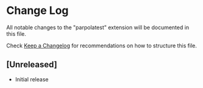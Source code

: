 # Change Log

All notable changes to the "parpolatest" extension will be documented in this file.

Check [Keep a Changelog](http://keepachangelog.com/) for recommendations on how to structure this file.

## [Unreleased]

- Initial release